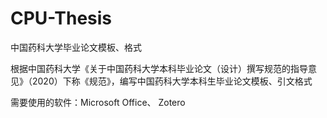 # CPU-Thesis
中国药科大学毕业论文模板、格式

根据中国药科大学《关于中国药科大学本科毕业论文（设计）撰写规范的指导意见》（2020）下称《规范》，编写中国药科大学本科生毕业论文模板、引文格式

需要使用的软件：Microsoft Office、 Zotero
